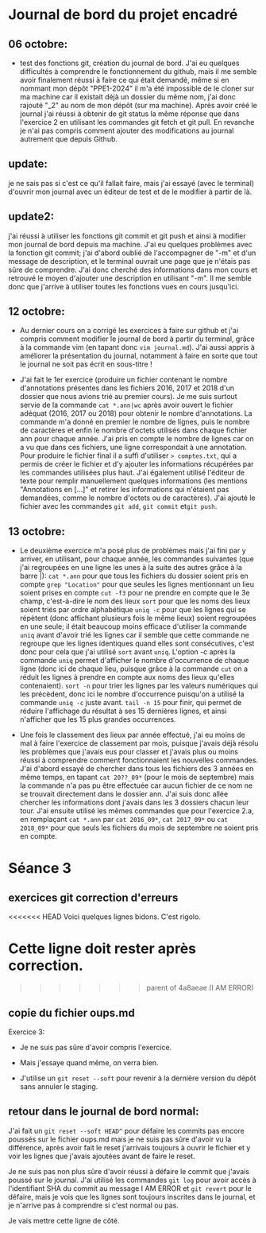 # Journal de bord du projet encadré
## 06 octobre:
- test des fonctions git, création du journal de bord. J'ai eu quelques difficultés à comprendre le fonctionnement du github, mais il me semble avoir finalement réussi à faire ce qui était demandé, même si en nommant mon dépôt "PPE1-2024" il m'a été impossible de le cloner sur ma machine car il existait déjà un dossier du même nom, j'ai donc rajouté "_2" au nom de mon dépôt (sur ma machine). Après avoir créé le journal j'ai réussi à obtenir de git status la même réponse que dans l'exercice 2 en utilisant les commandes git fetch et git pull. En revanche je n'ai pas compris comment ajouter des modifications au journal autrement que depuis Github.

## update:
je ne sais pas si c'est ce qu'il fallait faire, mais j'ai essayé (avec le terminal) d'ouvrir mon journal avec un éditeur de test et de le modifier à partir de là.

## update2:
j'ai réussi à utiliser les fonctions git commit et git push et ainsi à modifier mon journal de bord depuis ma machine. J'ai eu quelques problèmes avec la fonction git commit; j'ai d'abord oublié de l'accompagner de "-m" et d'un message de description, et le terminal ouvrait une page que je n'étais pas sûre de comprendre. J'ai donc cherché des informations dans mon cours et retrouvé le moyen d'ajouter une description en utilisant "-m". Il me semble donc que j'arrive à utiliser toutes les fonctions vues en cours jusqu'ici.

## 12 octobre:
- Au dernier cours on a corrigé les exercices à faire sur github et j'ai compris comment modifier le journal de bord à partir du terminal, grâce à la commande vim (en tapant donc `vim journal.md`). J'ai aussi appris à améliorer la présentation du journal, notamment à faire en sorte que tout le journal ne soit pas écrit en sous-titre !

- J'ai fait le 1er exercice (produire un fichier contenant le nombre d'annotations présentes dans les fichiers 2016, 2017 et 2018 d'un dossier que nous avions trié au premier cours). Je me suis surtout servie de la commande `cat *.ann|wc` après avoir ouvert le fichier adéquat (2016, 2017 ou 2018) pour obtenir le nombre d'annotations.
La commande m'a donné en premier le nombre de lignes, puis le nombre de caractères et enfin le nombre d'octets utilisés dans chaque fichier ann pour chaque année. J'ai pris en compte le nombre de lignes car on a vu que dans ces fichiers, une ligne correspondait à une annotation. Pour produire le fichier final il a suffi d'utiliser `> comptes.txt`, qui a permis de créer le fichier et d'y ajouter les informations récupérées par les commandes utilisées plus haut. J'ai également utilisé l'éditeur de texte pour remplir manuellement quelques informations (les mentions "Annotations en [...]" et retirer les informations qui n'étaient pas demandées, comme le nombre d'octets ou de caractères). J'ai ajouté le fichier avec les commandes `git add`, `git commit` et`git push`.

## 13 octobre:
- Le deuxième exercice m'a posé plus de problèmes mais j'ai fini par y arriver, en utilisant, pour chaque année, les commandes suivantes (que j'ai regroupées en une ligne les unes à la suite des autres grâce à la barre |):
`cat *.ann` pour que tous les fichiers du dossier soient pris en compte
`grep "Location"` pour que seules les lignes mentionnant un lieu soient prises en compte
`cut -f3` pour ne prendre en compte que le 3e champ, c'est-à-dire le nom des lieux
`sort` pour que les noms des lieux soient triés par ordre alphabétique
`uniq -c` pour que les lignes qui se répètent (donc affichant plusieurs fois le même lieux) soient regroupées en une seule; il était beaucoup moins efficace d'utiliser la commande `uniq` avant d'avoir trié les lignes car il semble que cette commande ne regroupe que les lignes identiques quand elles sont consécutives, c'est donc pour cela que j'ai utilisé `sort` avant `uniq`. L'option -c après la commande `uniq` permet d'afficher le nombre d'occurrence de chaque ligne (donc ici de chaque lieu, puisque grâce à la commande `cut` on a réduit les lignes à prendre en compte aux noms des lieux qu'elles contenaient).
`sort -n` pour trier les lignes par les valeurs numériques qui les précèdent, donc ici le nombre d'occurrence puisqu'on a utilisé la commande `uniq -c` juste avant.
`tail -n 15` pour finir, qui permet de réduire l'affichage du résultat à ses 15 dernières lignes, et ainsi n'afficher que les 15 plus grandes occurrences.

- Une fois le classement des lieux par année effectué, j'ai eu moins de mal à faire l'exercice de classement par mois, puisque j'avais déjà résolu les problèmes que j'avais eus pour classer et j'avais plus ou moins réussi à comprendre comment fonctionnaient les nouvelles commandes. J'ai d'abord essayé de chercher dans tous les fichiers des 3 années en même temps, en tapant `cat 20??_09*` (pour le mois de septembre) mais la commande n'a pas pu être effectuée car aucun fichier de ce nom ne se trouvait directement dans le dossier ann. J'ai suis donc allée chercher les informations dont j'avais dans les 3 dossiers chacun leur tour. J'ai ensuite utilisé les mêmes commandes que pour l'exercice 2.a, en remplaçant `cat *.ann` par `cat 2016_09*`, `cat 2017_09*` ou `cat 2018_09*` pour que seuls les fichiers du mois de septembre ne soient pris en compte.

# Séance 3
## exercices git   correction d'erreurs
<<<<<<< HEAD
Voici quelques lignes bidons.
C'est rigolo.

Cette ligne doit rester après correction.
=======
>>>>>>> parent of 4a8aeae (I AM ERROR)

## copie du fichier oups.md
Exercice 3:
- Je ne suis pas sûre d'avoir compris l'exercice.

- Mais j'essaye quand même, on verra bien.

- J'utilise un `git reset --soft` pour revenir à la dernière version du dépôt sans annuler le staging.

## retour dans le journal de bord normal:
J'ai fait un `git reset --soft HEAD^` pour défaire les commits pas encore poussés sur le fichier oups.md mais je ne suis pas sûre d'avoir vu la différence, après avoir fait le reset j'arrivais toujours à ouvrir le fichier et y voir les lignes que j'avais ajoutées avant de faire le reset.

Je ne suis pas non plus sûre d'avoir réussi à défaire le commit que j'avais poussé sur le journal. J'ai utilisé les commandes `git log` pour avoir accès à l'identifiant SHA du commit au message I AM ERROR et `git revert` pour le défaire, mais je vois que les lignes sont toujours inscrites dans le journal, et je n'arrive pas à comprendre si c'est normal ou pas.

Je vais mettre cette ligne de côté.
